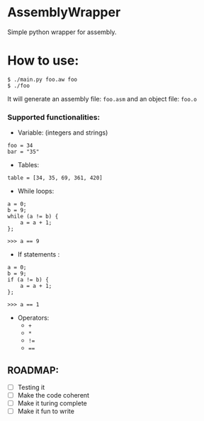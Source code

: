# AssemblyWrapper

Simple python wrapper for assembly.

# How to use:
```console
$ ./main.py foo.aw foo
$ ./foo
```
It will generate an assembly file: `foo.asm` and an object file: `foo.o`

### Supported functionalities:
- Variable: (integers and strings)
```
foo = 34  
bar = "35"
```
- Tables:
```
table = [34, 35, 69, 361, 420]
```
- While loops:
```
a = 0;
b = 9;
while (a != b) {
    a = a + 1;
};

>>> a == 9
```
- If statements :
```
a = 0;
b = 9;
if (a != b) {
    a = a + 1;
};

>>> a == 1
```

- Operators:
  - `+`
  - `*`
  - `!=`
  - `==`

## ROADMAP: 
- [ ] Testing it 
- [ ] Make the code coherent
- [ ] Make it turing complete
- [ ] Make it fun to write